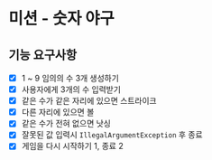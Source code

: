 # 미션 - 숫자 야구

## 기능 요구사항

- [X] 1 ~ 9 임의의 수 3개 생성하기
- [X] 사용자에게 3개의 수 입력받기
- [X]  같은 수가 같은 자리에 있으면 스트라이크
- [X]  다른 자리에 있으면 볼
- [X]  같은 수가 전혀 없으면 낫싱
- [X]  잘못된 값 입력시 `IllegalArgumentException` 후 종료
- [X]  게임을 다시 시작하기 1, 종료 2
